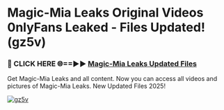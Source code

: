 # Magic-Mia Leaks Original Videos 0nlyFans Leaked - Files Updated! (gz5v)

<h3>🔴 CLICK HERE 🌐==►► <a href="https://tinyurl.com/2m67pmp6" rel="nofollow">Magic-Mia Leaks Updated Files</a></h3>

Get Magic-Mia Leaks and all content. Now you can access all videos and pictures of Magic-Mia Leaks. New Updated Files 2025!

[![gz5v](https://i.imgur.com/H4QAA4z.gif)](https://tinyurl.com/2m67pmp6)